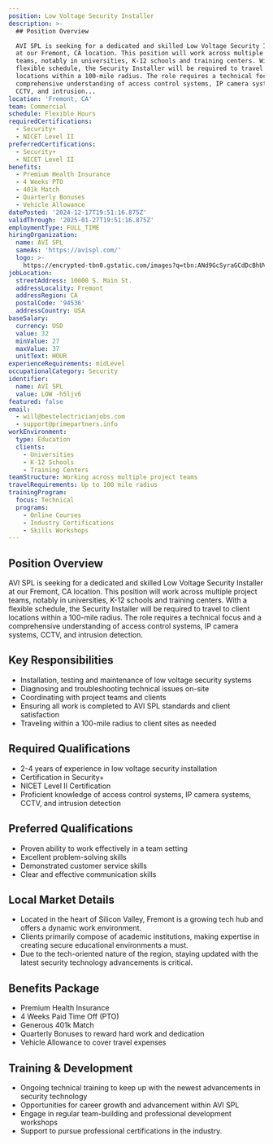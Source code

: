 ```yaml
---
position: Low Voltage Security Installer
description: >-
  ## Position Overview

  AVI SPL is seeking for a dedicated and skilled Low Voltage Security Installer
  at our Fremont, CA location. This position will work across multiple project
  teams, notably in universities, K-12 schools and training centers. With a
  flexible schedule, the Security Installer will be required to travel to client
  locations within a 100-mile radius. The role requires a technical focus and a
  comprehensive understanding of access control systems, IP camera systems,
  CCTV, and intrusion...
location: 'Fremont, CA'
team: Commercial
schedule: Flexible Hours
requiredCertifications:
  - Security+
  - NICET Level II
preferredCertifications:
  - Security+
  - NICET Level II
benefits:
  - Premium Health Insurance
  - 4 Weeks PTO
  - 401k Match
  - Quarterly Bonuses
  - Vehicle Allowance
datePosted: '2024-12-17T19:51:16.875Z'
validThrough: '2025-01-27T19:51:16.875Z'
employmentType: FULL_TIME
hiringOrganization:
  name: AVI SPL
  sameAs: 'https://avispl.com/'
  logo: >-
    https://encrypted-tbn0.gstatic.com/images?q=tbn:ANd9GcSyraGCdDcBhUVCLjb9MI2McsVysMD7wjYlIQ&s
jobLocation:
  streetAddress: 10000 S. Main St.
  addressLocality: Fremont
  addressRegion: CA
  postalCode: '94536'
  addressCountry: USA
baseSalary:
  currency: USD
  value: 32
  minValue: 27
  maxValue: 37
  unitText: HOUR
experienceRequirements: midLevel
occupationalCategory: Security
identifier:
  name: AVI SPL
  value: LOW -h5ljv6
featured: false
email:
  - will@bestelectricianjobs.com
  - support@primepartners.info
workEnvironment:
  type: Education
  clients:
    - Universities
    - K-12 Schools
    - Training Centers
teamStructure: Working across multiple project teams
travelRequirements: Up to 100 mile radius
trainingProgram:
  focus: Technical
  programs:
    - Online Courses
    - Industry Certifications
    - Skills Workshops
---
```




## Position Overview
AVI SPL is seeking for a dedicated and skilled Low Voltage Security Installer at our Fremont, CA location. This position will work across multiple project teams, notably in universities, K-12 schools and training centers. With a flexible schedule, the Security Installer will be required to travel to client locations within a 100-mile radius. The role requires a technical focus and a comprehensive understanding of access control systems, IP camera systems, CCTV, and intrusion detection.

## Key Responsibilities
- Installation, testing and maintenance of low voltage security systems
- Diagnosing and troubleshooting technical issues on-site
- Coordinating with project teams and clients 
- Ensuring all work is completed to AVI SPL standards and client satisfaction
- Traveling within a 100-mile radius to client sites as needed

## Required Qualifications
- 2-4 years of experience in low voltage security installation
- Certification in Security+
- NICET Level II Certification
- Proficient knowledge of access control systems, IP camera systems, CCTV, and intrusion detection

## Preferred Qualifications
- Proven ability to work effectively in a team setting
- Excellent problem-solving skills 
- Demonstrated customer service skills
- Clear and effective communication skills

## Local Market Details
- Located in the heart of Silicon Valley, Fremont is a growing tech hub and offers a dynamic work environment.
- Clients primarily compose of academic institutions, making expertise in creating secure educational environments a must.
- Due to the tech-oriented nature of the region, staying updated with the latest security technology advancements is critical.

## Benefits Package
- Premium Health Insurance
- 4 Weeks Paid Time Off (PTO)
- Generous 401k Match
- Quarterly Bonuses to reward hard work and dedication
- Vehicle Allowance to cover travel expenses

## Training & Development
- Ongoing technical training to keep up with the newest advancements in security technology
- Opportunities for career growth and advancement within AVI SPL
- Engage in regular team-building and professional development workshops
- Support to pursue professional certifications in the industry.

